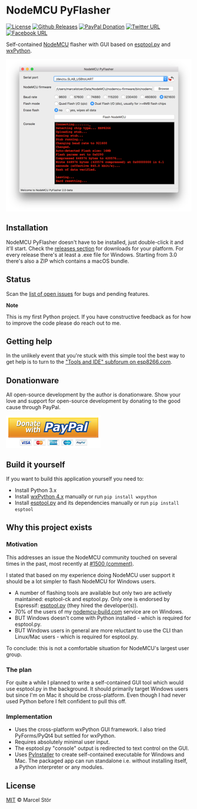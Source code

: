 # NodeMCU PyFlasher
[![License](https://marcelstoer.github.io/nodemcu-pyflasher/images/mit-license-badge.svg)](https://github.com/marcelstoer/nodemcu-pyflasher/blob/master/LICENSE)
[![Github Releases](https://img.shields.io/github/downloads/marcelstoer/nodemcu-pyflasher/total.svg?style=flat)](https://github.com/marcelstoer/nodemcu-pyflasher/releases)
[![PayPal Donation](https://marcelstoer.github.io/nodemcu-pyflasher/images/donate-paypal-badge.svg)](https://www.paypal.com/cgi-bin/webscr?cmd=_s-xclick&hosted_button_id=HFN4ZMET5XS2Q)
[![Twitter URL](https://marcelstoer.github.io/nodemcu-pyflasher/images/twitter-badge.svg)](https://twitter.com/intent/tweet?text=Wow:&url=https%3A%2F%2Fgithub.com%2Fmarcelstoer%2Fnodemcu-pyflasher)
[![Facebook URL](https://marcelstoer.github.io/nodemcu-pyflasher/images/facebook-badge.svg)](https://www.facebook.com/sharer/sharer.php?u=https%3A%2F%2Fgithub.com%2Fmarcelstoer%2Fnodemcu-pyflasher)

Self-contained [NodeMCU](https://github.com/nodemcu/nodemcu-firmware) flasher with GUI based on [esptool.py](https://github.com/espressif/esptool) and [wxPython](https://www.wxpython.org/).

![Image of NodeMCU PyFlasher GUI](images/gui.png)

## Installation
NodeMCU PyFlasher doesn't have to be installed, just double-click it and it'll start. Check the [releases section](https://github.com/marcelstoer/nodemcu-pyflasher/releases) for downloads for your platform. For every release there's at least a .exe file for Windows. Starting from 3.0 there's also a ZIP which contains a macOS bundle.

## Status
Scan the [list of open issues](https://github.com/marcelstoer/nodemcu-pyflasher/issues) for bugs and pending features.

**Note** 

This is my first Python project. If you have constructive feedback as for how to improve the code please do reach out to me.

## Getting help
In the unlikely event that you're stuck with this simple tool the best way to get help is to turn to the ["Tools and IDE" subforum on esp8266.com](http://www.esp8266.com/viewforum.php?f=22).

## Donationware
All open-source development by the author is donationware. Show your love and support for open-source development by donating to the good cause through PayPal.

[![PayPal Donations](./images/paypal-256.png)](https://www.paypal.com/cgi-bin/webscr?cmd=_s-xclick&hosted_button_id=HFN4ZMET5XS2Q)

## Build it yourself
If you want to build this application yourself you need to:

- Install Python 3.x
- Install [wxPython 4.x](https://wxpython.org/) manually or run `pip install wxpython`
- Install [esptool.py](https://github.com/espressif/esptool#easy-installation)  and its dependencies manually or run `pip install esptool`

## Why this project exists

### Motivation
This addresses an issue the NodeMCU community touched on several times in the past, most recently at
 [#1500 (comment)](https://github.com/nodemcu/nodemcu-firmware/pull/1500#issuecomment-247884981).

I stated that based on my experience doing NodeMCU user support it should be a lot simpler to flash NodeMCU for Windows users.

- A number of flashing tools are available but only two are actively maintained: esptool-ck and esptool.py. Only one is endorsed by Espressif: [esptool.py](https://github.com/espressif/esptool) (they hired the developer(s)).
- 70% of the users of my [nodemcu-build.com](https://nodemcu-build.com) service are on Windows.
- BUT Windows doesn't come with Python installed - which is required for esptool.py.
- BUT Windows users in general are more reluctant to use the CLI than Linux/Mac users - which is required for esptool.py.

To conclude: this is not a comfortable situation for NodeMCU's largest user group.

### The plan
For quite a while I planned to write a self-contained GUI tool which would use esptool.py in the background. It should primarily target Windows users but since I'm on Mac it should be cross-platform. Even though I had never used Python before I felt confident to pull this off.

### Implementation
- Uses the cross-platform wxPython GUI framework. I also tried PyForms/PyQt4 but settled for wxPython.
- Requires absolutely minimal user input.
- The esptool.py "console" output is redirected to text control on the GUI.
- Uses [PyInstaller](https://github.com/pyinstaller/pyinstaller) to create self-contained executable for Windows and Mac. The packaged app can run standalone i.e. without installing itself, a Python interpreter or any modules.

## License
[MIT](http://opensource.org/licenses/MIT) © Marcel Stör
